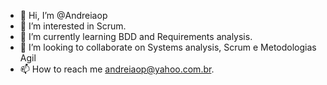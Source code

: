 - 👋 Hi, I’m @Andreiaop
- 👀 I’m interested in Scrum.
- 🌱 I’m currently learning BDD and Requirements analysis.
- 💞️ I’m looking to collaborate on Systems analysis, Scrum e Metodologias Agil
- 📫 How to reach me andreiaop@yahoo.com.br.

<!---
Andreiaop/Andreiaop is a ✨ special ✨ repository because its `README.md` (this file) appears on your GitHub profile.
You can click the Preview link to take a look at your changes.
--->
